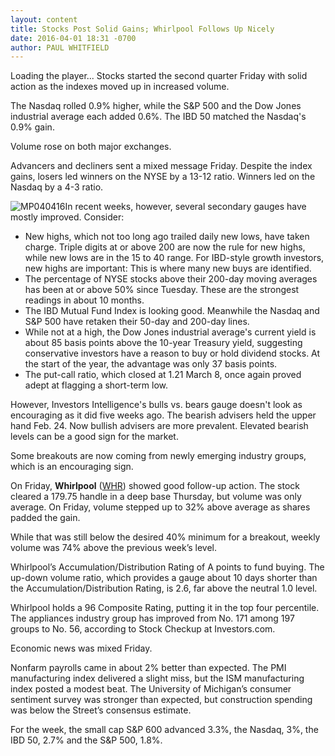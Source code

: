 ```yaml
---
layout: content
title: Stocks Post Solid Gains; Whirlpool Follows Up Nicely
date: 2016-04-01 18:31 -0700
author: PAUL WHITFIELD
---
```






Loading the player...
Stocks started the second quarter Friday with solid action as the indexes moved up in increased volume.


The Nasdaq rolled 0.9% higher, while the S&P 500 and the Dow Jones industrial average each added 0.6%. The IBD 50 matched the Nasdaq's 0.9% gain.


Volume rose on both major exchanges.


Advancers and decliners sent a mixed message Friday. Despite the index gains, losers led winners on the NYSE by a 13-12 ratio. Winners led on the Nasdaq by a 4-3 ratio.


![MP040416](https://www.investors.com/wp-content/uploads/2016/04/MP040416-184x300.jpg)In recent weeks, however, several secondary gauges have mostly improved. Consider:


* New highs, which not too long ago trailed daily new lows, have taken charge. Triple digits at or above 200 are now the rule for new highs, while new lows are in the 15 to 40 range. For IBD-style growth investors, new highs are important: This is where many new buys are identified.
* The percentage of NYSE stocks above their 200-day moving averages has been at or above 50% since Tuesday. These are the strongest readings in about 10 months.
* The IBD Mutual Fund Index is looking good. Meanwhile the Nasdaq and S&P 500 have retaken their 50-day and 200-day lines.
* While not at a high, the Dow Jones industrial average's current yield is about 85 basis points above the 10-year Treasury yield, suggesting conservative investors have a reason to buy or hold dividend stocks. At the start of the year, the advantage was only 37 basis points.
* The put-call ratio, which closed at 1.21 March 8, once again proved adept at flagging a short-term low.


However, Investors Intelligence's bulls vs. bears gauge doesn't look as encouraging as it did five weeks ago. The bearish advisers held the upper hand Feb. 24. Now bullish advisers are more prevalent. Elevated bearish levels can be a good sign for the market.


Some breakouts are now coming from newly emerging industry groups, which is an encouraging sign.


On Friday, **Whirlpool** ([WHR](https://research.investors.com/quote.aspx?symbol=WHR)) showed good follow-up action. The stock cleared a 179.75 handle in a deep base Thursday, but volume was only average. On Friday, volume stepped up to 32% above average as shares padded the gain.


While that was still below the desired 40% minimum for a breakout, weekly volume was 74% above the previous week’s level.


Whirlpool’s Accumulation/Distribution Rating of A points to fund buying. The up-down volume ratio, which provides a gauge about 10 days shorter than the Accumulation/Distribution Rating, is 2.6, far above the neutral 1.0 level.


Whirlpool holds a 96 Composite Rating, putting it in the top four percentile. The appliances industry group has improved from No. 171 among 197 groups to No. 56, according to Stock Checkup at Investors.com.


Economic news was mixed Friday.


Nonfarm payrolls came in about 2% better than expected. The PMI manufacturing index delivered a slight miss, but the ISM manufacturing index posted a modest beat. The University of Michigan’s consumer sentiment survey was stronger than expected, but construction spending was below the Street’s consensus estimate.


For the week, the small cap S&P 600 advanced 3.3%, the Nasdaq, 3%, the IBD 50, 2.7% and the S&P 500, 1.8%.




